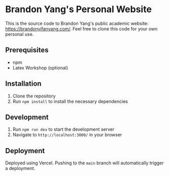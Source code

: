 # Brandon Yang's Personal Website

This is the source code to Brandon Yang's public academic website: <https://brandonyifanyang.com/>. Feel free to clone this code for your own personal use.

## Prerequisites

- npm
- Latex Workshop (optional)

## Installation

1. Clone the repository
2. Run `npm install` to install the necessary dependencies

## Development

1. Run `npm run dev` to start the development server
2. Navigate to `http://localhost:3000/` in your browser

## Deployment

Deployed using Vercel. Pushing to the `main` branch will automatically trigger a deployment.
